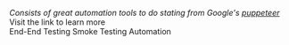 *Consists of great automation tools to do stating from Google's [puppeteer](https://developers.google.com/web/tools/puppeteer)*
Visit the link to learn more	
	End-End Testing
	Smoke Testing
	Automation
	

